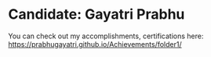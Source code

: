 # Candidate: Gayatri Prabhu
You can check out my accomplishments, certifications here: https://prabhugayatri.github.io/Achievements/folder1/
